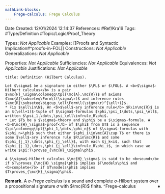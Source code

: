 ```yaml
---
mathLink-blocks:
    Frege-calculus: Frege Calculus
---
```


<div class="topSpace"></div>

Date Created: 12/01/2024 12:14:37
References: #Ref/Kra19
Tags: #Type/Definition #Topic/Logic/Proof_Theory

Types: <i>Not Applicable</i>
Examples: [[Proofs and Syntactic Implication#^proofs-in-FOL]]
Constructions: <i>Not Applicable</i>
Generalizations: <i>Not Applicable</i>

Properties: <i>Not Applicable</i>
Sufficiencies: <i>Not Applicable</i>
Equivalences: <i>Not Applicable</i>
Justifications: <i>Not Applicable</i>

``` ad-Definition
title: Definition (Hilbert Calculus).

Let $\sigma$ be a signature in either $\PL$ or $\FOL$. A <b>$\sigma$-Hilbert calculus</b> is a pair $\mc{H}_\sigma\coloneqq\tpl{\mc{A},\mc{R}}$ of axioms $\mc{A}\subseteq\Form\l(\sigma\r)$ and inference rules $\mc{R}\subseteq\bigcup_\ell\Form\l(\sigma\r)^{\ell+1}$.
* Fix $\ell\in\N$. An <b>$\ell$-ary inference rule</b> $R\in\mc{R}$ is an $(\ell+1)$-tuple of $\sigma$-formulas $\phi,\psi_1\dots,\psi_\ell$, written $\psi_1,\dots,\psi_\ell\infrule_R\phi$.
* Let $T$ be a $\sigma$-theory and $\phi$ be a $\sigma$-formula. A <b>$\mc{H}_\sigma$-proof</b> of $\phi$ from $T$ is a sequence $\pi\coloneqq\tpl{\phi_1,\dots,\phi_n}$ of $\sigma$-formulas with $\phi_n=\phi$ such that either $\phi_i\in\mc{A}\cup T$ or there is some $\ell$-ary inference rule $R\in\mc{R}$ and some $\phi_{j_1},\dots,\phi_{j_\ell}$, with each $j_k<i$, such that $\phi_{j_1},\dots,\phi_{j_\ell}\infrule_R\phi_i$, in which case we write $\pi:T\proves_{\mc{H}_\sigma}\phi$.

A $\sigma$-Hilbert calculus $\mc{H}_\sigma$ is said to be <b>sound</b> if $T\proves_{\mc{H}_\sigma}\phi$ implies $T\models\phi$ and <b>complete</b> if $T\models\phi$ implies $T\proves_{\mc{H}_\sigma}\phi$.

```

<b>Remark.</b> A <i>$\sigma$-Frege calculus</i> is a sound and complete $\sigma$-Hilbert system over a propositional signature $\sigma$ with $\mc{R}$ finite.<span style="float:right;">$\blacklozenge$</span> ^Frege-calculus
